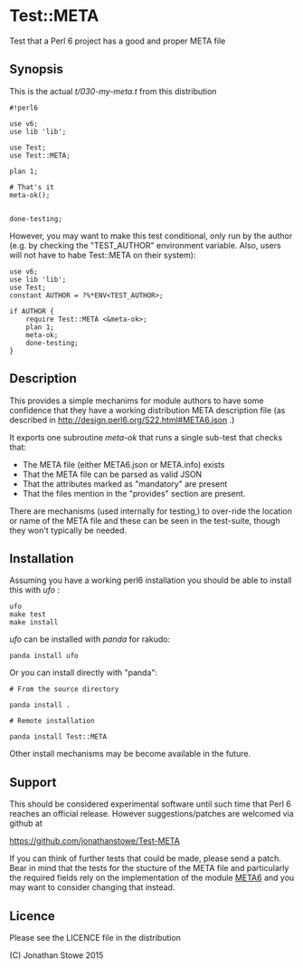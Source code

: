 # Test::META

Test that a Perl 6 project has a good and proper META file

## Synopsis

This is the actual *t/030-my-meta.t* from this distribution

```
#!perl6

use v6;
use lib 'lib';

use Test;
use Test::META;

plan 1;

# That's it
meta-ok();


done-testing;
```


However, you may want to make this test conditional, only run by the
author (e.g. by checking the "TEST_AUTHOR" environment variable. Also,
users will not have to habe Test::META on their system):
```
use v6;
use lib 'lib';
use Test;
constant AUTHOR = ?%*ENV<TEST_AUTHOR>; 

if AUTHOR { 
	require Test::META <&meta-ok>;
	plan 1;
	meta-ok;
	done-testing;
}
```


## Description

This provides a simple mechanims for module authors to have some
confidence that they have a working distribution META description
file (as described in http://design.perl6.org/S22.html#META6.json .)

It exports one subroutine *meta-ok* that runs a single sub-test that
checks that:

   *  The META file (either META6.json or META.info) exists
   *  That the META file can be parsed as valid JSON
   *  That the attributes marked as "mandatory" are present
   *  That the files mention in the "provides" section are present.

There are mechanisms (used internally for testing,) to over-ride the
location or name of the META file and these can be seen in the test-suite,
though they won't typically be needed.


## Installation

Assuming you have a working perl6 installation you should be able to
install this with *ufo* :

    ufo
    make test
    make install

*ufo* can be installed with *panda* for rakudo:

    panda install ufo

Or you can install directly with "panda":

    # From the source directory
   
    panda install .

    # Remote installation

    panda install Test::META

Other install mechanisms may be become available in the future.

## Support

This should be considered experimental software until such time that
Perl 6 reaches an official release.  However suggestions/patches are
welcomed via github at

   https://github.com/jonathanstowe/Test-META

If you can think of further tests that could be made, please send a
patch.  Bear in mind that the tests for the stucture of the META file
and particularly the required fields rely on the implementation of the
module [META6](https://github.com/jonathanstowe/META6) and you may want
to consider changing that instead.

## Licence

Please see the LICENCE file in the distribution

(C) Jonathan Stowe 2015
